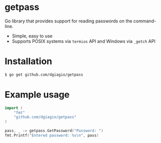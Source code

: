 getpass
=======

Go library that provides support for reading passwords on the command-line.

* Simple, easy to use
* Supports POSIX systems via ```termios``` API and Windows via ```_getch``` API

# Installation
```bash
$ go get github.com/dgiagio/getpass
```

# Example usage
```go
import (
	"fmt"
	"github.com/dgiagio/getpass"
)

pass, _ := getpass.GetPassword("Password: ")
fmt.Printf("Entered password: %s\n", pass)
```
